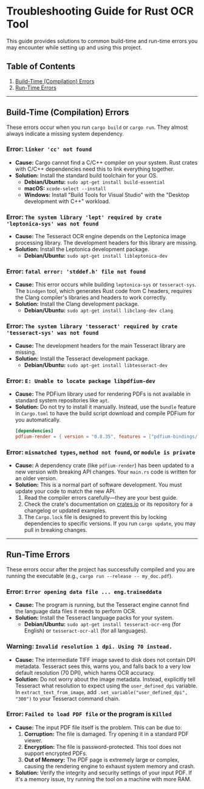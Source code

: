 
# Troubleshooting Guide for Rust OCR Tool

This guide provides solutions to common build-time and run-time errors you may encounter while setting up and using this project.

## Table of Contents
1.  [Build-Time (Compilation) Errors](#build-time-compilation-errors)
2.  [Run-Time Errors](#run-time-errors)

---

## Build-Time (Compilation) Errors

These errors occur when you run `cargo build` or `cargo run`. They almost always indicate a missing system dependency.

### Error: `linker 'cc' not found`

-   **Cause:** Cargo cannot find a C/C++ compiler on your system. Rust crates with C/C++ dependencies need this to link everything together.
-   **Solution:** Install the standard build toolchain for your OS.
    -   **Debian/Ubuntu:** `sudo apt-get install build-essential`
    -   **macOS:** `xcode-select --install`
    -   **Windows:** Install "Build Tools for Visual Studio" with the "Desktop development with C++" workload.

### Error: `The system library 'lept' required by crate 'leptonica-sys' was not found`

-   **Cause:** The Tesseract OCR engine depends on the Leptonica image processing library. The development headers for this library are missing.
-   **Solution:** Install the Leptonica development package.
    -   **Debian/Ubuntu:** `sudo apt-get install libleptonica-dev`

### Error: `fatal error: 'stddef.h' file not found`

-   **Cause:** This error occurs while building `leptonica-sys` or `tesseract-sys`. The `bindgen` tool, which generates Rust code from C headers, requires the Clang compiler's libraries and headers to work correctly.
-   **Solution:** Install the Clang development package.
    -   **Debian/Ubuntu:** `sudo apt-get install libclang-dev clang`

### Error: `The system library 'tesseract' required by crate 'tesseract-sys' was not found`

-   **Cause:** The development headers for the main Tesseract library are missing.
-   **Solution:** Install the Tesseract development package.
    -   **Debian/Ubuntu:** `sudo apt-get install libtesseract-dev`

### Error: `E: Unable to locate package libpdfium-dev`

-   **Cause:** The PDFium library used for rendering PDFs is not available in standard system repositories like `apt`.
-   **Solution:** Do not try to install it manually. Instead, use the `bundle` feature in `Cargo.toml` to have the build script download and compile PDFium for you automatically.
    ```toml
    [dependencies]
    pdfium-render = { version = "0.8.35", features = ["pdfium-bindings/bundle"] }
    ```

### Error: `mismatched types`, `method not found`, or `module is private`

-   **Cause:** A dependency crate (like `pdfium-render`) has been updated to a new version with breaking API changes. Your `main.rs` code is written for an older version.
-   **Solution:** This is a normal part of software development. You must update your code to match the new API.
    1.  Read the compiler errors carefully—they are your best guide.
    2.  Check the crate's documentation on [crates.io](https://crates.io/) or its repository for a changelog or updated examples.
    3.  The `Cargo.lock` file is designed to prevent this by locking dependencies to specific versions. If you run `cargo update`, you may pull in breaking changes.

---

## Run-Time Errors

These errors occur after the project has successfully compiled and you are running the executable (e.g., `cargo run --release -- my_doc.pdf`).

### Error: `Error opening data file ... eng.traineddata`

-   **Cause:** The program is running, but the Tesseract engine cannot find the language data files it needs to perform OCR.
-   **Solution:** Install the Tesseract language packs for your system.
    -   **Debian/Ubuntu:** `sudo apt-get install tesseract-ocr-eng` (for English) or `tesseract-ocr-all` (for all languages).

### Warning: `Invalid resolution 1 dpi. Using 70 instead.`

-   **Cause:** The intermediate TIFF image saved to disk does not contain DPI metadata. Tesseract sees this, warns you, and falls back to a very low default resolution (70 DPI), which harms OCR accuracy.
-   **Solution:** Do not worry about the image metadata. Instead, explicitly tell Tesseract what resolution to expect using the `user_defined_dpi` variable. In `extract_text_from_image`, add `.set_variable("user_defined_dpi", "300")` to your Tesseract command chain.

### Error: `Failed to load PDF file` or the program is `Killed`

-   **Cause:** The input PDF file itself is the problem. This can be due to:
    1.  **Corruption:** The file is damaged. Try opening it in a standard PDF viewer.
    2.  **Encryption:** The file is password-protected. This tool does not support encrypted PDFs.
    3.  **Out of Memory:** The PDF page is extremely large or complex, causing the rendering engine to exhaust system memory and crash.
-   **Solution:** Verify the integrity and security settings of your input PDF. If it's a memory issue, try running the tool on a machine with more RAM.
